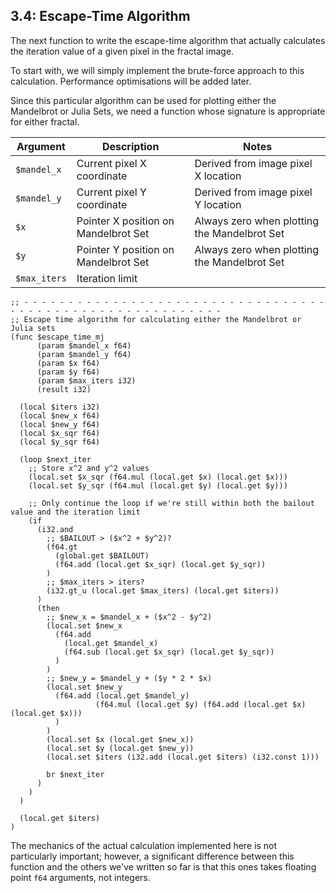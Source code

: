 ## 3.4: Escape-Time Algorithm

The next function to write the escape-time algorithm that actually calculates the iteration value of a given pixel in the fractal image.

To start with, we will simply implement the brute-force approach to this calculation.  Performance optimisations will be added later.

Since this particular algorithm can be used for plotting either the Mandelbrot or Julia Sets, we need a function whose signature is appropriate for either fractal.

| Argument | Description | Notes
|---|---|---
| `$mandel_x` | Current pixel X coordinate | Derived from image pixel X location
| `$mandel_y` | Current pixel Y coordinate | Derived from image pixel Y location
| `$x` | Pointer X position on Mandelbrot Set | Always zero when plotting the Mandelbrot Set
| `$y` | Pointer Y position on Mandelbrot Set | Always zero when plotting the Mandelbrot Set
| `$max_iters` | Iteration limit |


```wat
;; - - - - - - - - - - - - - - - - - - - - - - - - - - - - - - - - - - - - - - - - - - - - - - - - - - - - - - - - - -
;; Escape time algorithm for calculating either the Mandelbrot or Julia sets
(func $escape_time_mj
      (param $mandel_x f64)
      (param $mandel_y f64)
      (param $x f64)
      (param $y f64)
      (param $max_iters i32)
      (result i32)

  (local $iters i32)
  (local $new_x f64)
  (local $new_y f64)
  (local $x_sqr f64)
  (local $y_sqr f64)

  (loop $next_iter
    ;; Store x^2 and y^2 values
    (local.set $x_sqr (f64.mul (local.get $x) (local.get $x)))
    (local.set $y_sqr (f64.mul (local.get $y) (local.get $y)))
    
    ;; Only continue the loop if we're still within both the bailout value and the iteration limit
    (if
      (i32.and
        ;; $BAILOUT > ($x^2 + $y^2)?
        (f64.gt
          (global.get $BAILOUT)
          (f64.add (local.get $x_sqr) (local.get $y_sqr))
        )
        ;; $max_iters > iters?
        (i32.gt_u (local.get $max_iters) (local.get $iters))
      )
      (then
        ;; $new_x = $mandel_x + ($x^2 - $y^2)
        (local.set $new_x
          (f64.add
            (local.get $mandel_x)
            (f64.sub (local.get $x_sqr) (local.get $y_sqr))
          )
        )
        ;; $new_y = $mandel_y + ($y * 2 * $x)
        (local.set $new_y
          (f64.add (local.get $mandel_y)
                   (f64.mul (local.get $y) (f64.add (local.get $x) (local.get $x)))
          )
        )
        (local.set $x (local.get $new_x))
        (local.set $y (local.get $new_y))
        (local.set $iters (i32.add (local.get $iters) (i32.const 1)))

        br $next_iter
      )
    )
  )

  (local.get $iters)
)
```

The mechanics of the actual calculation implemented here is not particularly important; however, a significant difference between this function and the others we've written so far is that this ones takes floating point `f64` arguments, not integers.